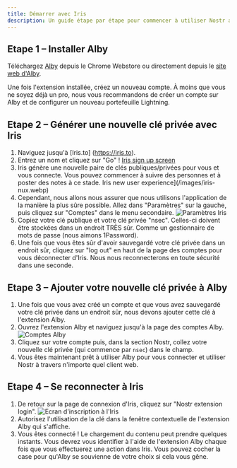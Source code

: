 ```yaml
---
title: Démarrer avec Iris
description: Un guide étape par étape pour commencer à utiliser Nostr avec le client web Iris.
---
```


## Etape 1 – Installer Alby

Téléchargez [Alby](https://chrome.google.com/webstore/detail/alby-bitcoin-lightning-wa/iokeahhehimjnekafflcihljlcjccdbe) depuis le Chrome Webstore ou directement depuis le [site web d'Alby](https://getalby.com/).

Une fois l'extension installée, créez un nouveau compte. À moins que vous ne soyez déjà un pro, nous vous recommandons de créer un compte sur Alby et de configurer un nouveau portefeuille Lightning.

## Etape 2 – Générer une nouvelle clé privée avec Iris

1. Naviguez jusqu'à [Iris.to] (https://iris.to).
1. Entrez un nom et cliquez sur "Go" ! [Iris sign up screen](/images/iris-signup.webp)
1. Iris génère une nouvelle paire de clés publiques/privées pour vous et vous connecte. Vous pouvez commencer à suivre des personnes et à poster des notes à ce stade. Iris new user experience](/images/iris-nux.webp)
1. Cependant, nous allons nous assurer que nous utilisons l'application de la manière la plus sûre possible. Allez dans "Paramètres" sur la gauche, puis cliquez sur "Comptes" dans le menu secondaire. ![Paramètres Iris](/images/iris-accounts-settings.webp)
1. Copiez votre clé publique et votre clé privée "nsec". Celles-ci doivent être stockées dans un endroit TRÈS sûr. Comme un gestionnaire de mots de passe (nous aimons 1Password).
1. Une fois que vous êtes sûr d'avoir sauvegardé votre clé privée dans un endroit sûr, cliquez sur "log out" en haut de la page des comptes pour vous déconnecter d'Iris. Nous nous reconnecterons en toute sécurité dans une seconde.

## Etape 3 – Ajouter votre nouvelle clé privée à Alby

1. Une fois que vous avez créé un compte et que vous avez sauvegardé votre clé privée dans un endroit sûr, nous devons ajouter cette clé à l'extension Alby.
1. Ouvrez l'extension Alby et naviguez jusqu'à la page des comptes Alby. ![Comptes Alby](/images/alby-accounts.webp)
1. Cliquez sur votre compte puis, dans la section Nostr, collez votre nouvelle clé privée (qui commence par `nsec`) dans le champ.
1. Vous êtes maintenant prêt à utiliser Alby pour vous connecter et utiliser Nostr à travers n'importe quel client web.

## Etape 4 – Se reconnecter à Iris

1. De retour sur la page de connexion d'Iris, cliquez sur "Nostr extension login". ![Ecran d'inscription à l'Iris](/images/iris-signup.webp)
1. Autorisez l'utilisation de la clé dans la fenêtre contextuelle de l'extension Alby qui s'affiche.
1. Vous êtes connecté ! Le chargement du contenu peut prendre quelques instants. Vous devrez vous identifier à l'aide de l'extension Alby chaque fois que vous effectuerez une action dans Iris. Vous pouvez cocher la case pour qu'Alby se souvienne de votre choix si cela vous gêne.
